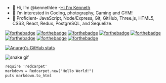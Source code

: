 - 👋 Hi, I’m @kennethlee
-<a href="https://kenneth.cat/">Hi I'm Kenneth</a>
- 👀 I’m interested in Coding, photography, Gaming and GYM!
- 🌱 Proficient-  JavaScript, Node/Express, Git, GitHub, Three.js, HTML5, CSS3, React,
          Redux, PostgreSQL, and Sequelize.
          


[![forthebadge](https://forthebadge.com/images/badges/contains-cat-gifs.svg)](https://forthebadge.com)
[![forthebadge](https://forthebadge.com/images/badges/uses-html.svg)](https://forthebadge.com)
[![forthebadge](https://forthebadge.com/images/badges/built-by-developers.svg)](https://forthebadge.com)
[![forthebadge](https://forthebadge.com/images/badges/ctrl-c-ctrl-v.svg)](https://forthebadge.com)
[![forthebadge](https://forthebadge.com/images/badges/made-with-javascript.svg)](https://forthebadge.com)
[![forthebadge](https://forthebadge.com/images/badges/not-a-bug-a-feature.svg)](https://forthebadge.com)
[![forthebadge](https://forthebadge.com/images/badges/powered-by-oxygen.svg)](https://forthebadge.com)
[![forthebadge](https://forthebadge.com/images/badges/winter-is-coming.svg)](https://forthebadge.com)

[![Anurag's GitHub stats](https://github-readme-stats.vercel.app/api?username=kennethlee0502)](https://github.com/anuraghazra/github-readme-stats)

![snake gif](https://github.com/kennethlee0502/kennethlee0502/blob/output/github-contribution-grid-snake.svg)

  ```HTML
require 'redcarpet'
markdown = Redcarpet.new("Hello World!")
puts markdown.to_html
```

<!---
kennethlee0502/kennethlee0502 is a ✨ special ✨ repository because its `README.md` (this file) appears on your GitHub profile.
You can click the Preview link to take a look at your changes.
--->
